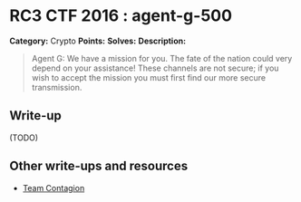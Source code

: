 # RC3 CTF 2016 : agent-g-500

**Category:** Crypto
**Points:**
**Solves:**
**Description:**

> Agent G: We have a mission for you. The fate of the nation could very depend on your assistance! These channels are not secure; if you wish to accept the mission you must first find our more secure transmission.


## Write-up

(TODO)

## Other write-ups and resources

* [Team Contagion](https://github.com/TeamContagion/CTF-Write-Ups/tree/master/Crypto/crypto/agent-g)
